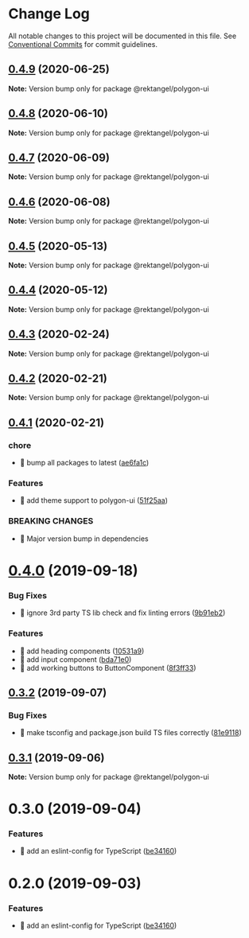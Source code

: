 # Change Log

All notable changes to this project will be documented in this file.
See [Conventional Commits](https://conventionalcommits.org) for commit guidelines.

## [0.4.9](https://github.com/Rektangel/quadrilateral/compare/@rektangel/polygon-ui@0.4.8...@rektangel/polygon-ui@0.4.9) (2020-06-25)

**Note:** Version bump only for package @rektangel/polygon-ui





## [0.4.8](https://github.com/Rektangel/quadrilateral/compare/@rektangel/polygon-ui@0.4.7...@rektangel/polygon-ui@0.4.8) (2020-06-10)

**Note:** Version bump only for package @rektangel/polygon-ui





## [0.4.7](https://github.com/Rektangel/quadrilateral/compare/@rektangel/polygon-ui@0.4.6...@rektangel/polygon-ui@0.4.7) (2020-06-09)

**Note:** Version bump only for package @rektangel/polygon-ui





## [0.4.6](https://github.com/Rektangel/quadrilateral/compare/@rektangel/polygon-ui@0.4.5...@rektangel/polygon-ui@0.4.6) (2020-06-08)

**Note:** Version bump only for package @rektangel/polygon-ui





## [0.4.5](https://github.com/Rektangel/quadrilateral/compare/@rektangel/polygon-ui@0.4.4...@rektangel/polygon-ui@0.4.5) (2020-05-13)

**Note:** Version bump only for package @rektangel/polygon-ui





## [0.4.4](https://github.com/Rektangel/quadrilateral/compare/@rektangel/polygon-ui@0.4.3...@rektangel/polygon-ui@0.4.4) (2020-05-12)

**Note:** Version bump only for package @rektangel/polygon-ui





## [0.4.3](https://github.com/Rektangel/quadrilateral/compare/@rektangel/polygon-ui@0.4.2...@rektangel/polygon-ui@0.4.3) (2020-02-24)

**Note:** Version bump only for package @rektangel/polygon-ui





## [0.4.2](https://github.com/Rektangel/quadrilateral/compare/@rektangel/polygon-ui@0.4.1...@rektangel/polygon-ui@0.4.2) (2020-02-21)

**Note:** Version bump only for package @rektangel/polygon-ui





## [0.4.1](https://github.com/Rektangel/quadrilateral/compare/@rektangel/polygon-ui@0.4.0...@rektangel/polygon-ui@0.4.1) (2020-02-21)


### chore

* 🤖 bump all packages to latest ([ae6fa1c](https://github.com/Rektangel/quadrilateral/commit/ae6fa1cacd4045704001aaabbd7be94b3624b02a))


### Features

* 🎸 add theme support to polygon-ui ([51f25aa](https://github.com/Rektangel/quadrilateral/commit/51f25aa49e44cc52cf68042aab758e7939cd9006))


### BREAKING CHANGES

* 🧨 Major version bump in dependencies





# [0.4.0](https://github.com/Rektangel/quadrilateral/compare/@rektangel/polygon-ui@0.3.2...@rektangel/polygon-ui@0.4.0) (2019-09-18)


### Bug Fixes

* 🐛 ignore 3rd party TS lib check and fix linting errors ([9b91eb2](https://github.com/Rektangel/quadrilateral/commit/9b91eb2))


### Features

* 🎸 add heading components ([10531a9](https://github.com/Rektangel/quadrilateral/commit/10531a9))
* 🎸 add input component ([bda71e0](https://github.com/Rektangel/quadrilateral/commit/bda71e0))
* 🎸 add working buttons to ButtonComponent ([8f3ff33](https://github.com/Rektangel/quadrilateral/commit/8f3ff33))





## [0.3.2](https://github.com/Rektangel/quadrilateral/compare/@rektangel/polygon-ui@0.3.1...@rektangel/polygon-ui@0.3.2) (2019-09-07)


### Bug Fixes

* 🐛 make tsconfig and package.json build TS files correctly ([81e9118](https://github.com/Rektangel/quadrilateral/commit/81e9118))





## [0.3.1](https://github.com/Rektangel/quadrilateral/compare/@rektangel/polygon-ui@0.3.0...@rektangel/polygon-ui@0.3.1) (2019-09-06)

**Note:** Version bump only for package @rektangel/polygon-ui





# 0.3.0 (2019-09-04)

### Features

* 🎸 add an eslint-config for TypeScript ([be34160](http:///polygon-ui/commits/be34160))

# 0.2.0 (2019-09-03)

### Features

* 🎸 add an eslint-config for TypeScript ([be34160](http:///polygon-ui/commits/be34160))
